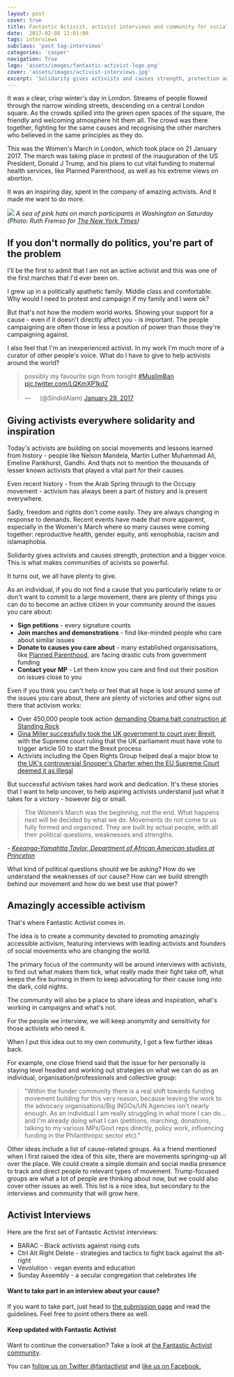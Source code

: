 ```yaml
---
layout: post
cover: true
title: Fantastic Activist, activist interviews and community for social movements
date:  2017-02-08 12:01:00
tags: interviews
subclass: 'post tag-interviews'
categories: 'casper'
navigation: True
logo: 'assets/images/fantastic-activist-logo.png'
cover: 'assets/images/activist-interviews.jpg'
excerpt: 'Solidarity gives activists and causes strength, protection and a bigger voice. This is what makes communities of acivists so powerful.'
---
```


<p>It was a clear, crisp winter's day in London. Streams of people flowed through the narrow winding streets, descending on a central London square. As the crowds spilled into the green open spaces of the square, the friendly and welcoming atmosphere hit them all. The crowd was there together, fighting for the same causes and recognising the other marchers who believed in the same principles as they do.</p>

<p>This was the Women's March in London, which took place on 21 January 2017. The march was taking place in protest of the inauguration of the US President, Donald J Trump, and his plans to cut vital funding to maternal health services, like Planned Parenthood, as well as his extreme views on abortion.</p>

<p>It was an inspiring day, spent in the company of amazing activists. And it made me want to do more.</p>

<img src="https://static01.nyt.com/images/2017/01/22/us/22march8/22march8-superJumbo.jpg">
<em>A sea of pink hats on march participants in Washington on Saturday (Photo: Ruth Fremso for <a href="https://www.nytimes.com/2017/01/21/us/womens-march.html">The New York Times</a>)</em>

<h2>If you don't normally do politics, you're part of the problem</h2>

<p>I'll be the first to admit that I am not an active activist and this was one of the first marches that I'd ever been on.</p>

<p>I grew up in a politically apathetic family. Middle class and comfortable. Why would I need to protest and campaign if my family and I were ok?</p>

<p>But that's not how the modern world works. Showing your support for a cause - even if it doesn't directly affect you - is important. The people campaigning are often those in less a position of power than those they're campaigning against.</p>

<p>I also feel that I'm an inexperienced activist. In my work I'm much more of a curator of other people's voice. What do I have to give to help activists around the world?</p>

<blockquote class="twitter-tweet" data-lang="en"><p lang="en" dir="ltr">possibly my favourite sign from tonight <a href="https://twitter.com/hashtag/MuslimBan?src=hash">#MuslimBan</a> <a href="https://t.co/LQKmXP1kdZ">pic.twitter.com/LQKmXP1kdZ</a></p>&mdash; ㅤ (@SindidAlam) <a href="https://twitter.com/SindidAlam/status/825564319647662083">January 29, 2017</a></blockquote>
<script async src="//platform.twitter.com/widgets.js" charset="utf-8"></script>

<h2>Giving activists everywhere solidarity and inspiration</h2>

<p>Today's activists are building on social movements and lessons learned from history - people like Nelson Mandela, Martin Luther Muhammad Ali, Emeline Pankhurst, Gandhi. And thats not to mention the thousands of lesser known activists that played a vital part for their causes.</p>

<p>Even recent history - from the Arab Spring through to the Occupy movement - activism has always been a part of history and is present everywhere.</p>

<p>Sadly, freedom and rights don't come easily. They are always changing in response to demands. Recent events have made that more apparent, especially in the Women's March where so many causes were coming together: reproductive health, gender equity, anti xenophobia, racism and islamaphobia.</p>

<p>Solidarity gives activists and causes strength, protection and a bigger voice. This is what makes communities of acivists so powerful.</p>

<p>It turns out, we all have plenty to give.</p>

<p>As an individual, if you do not find a cause that you particularly relate to or don't want to commit to a large movement, there are plenty of things you can do to become an active citizen in your community around the issues you care about:
<ul>
<li><b>Sign petitions</b> - every signature counts</li>
<li><b>Join marches and demonstrations</b> - find like-minded people who care about similar issues</li>
<li><b>Donate to causes you care about</b> - many established organisisations, like <a href="https://www.plannedparenthoodaction.org/blog/trump-moves-to-restrict-access-to-reproductive-health-care-worldwide">Planned Parenthood</a>, are facing drastic cuts from government funding</li>
<li><b>Contact your MP</b> - Let them know you care and find out their position on issues close to you</li>
</ul>

<p>Even if you think you can't help or feel that all hope is lost around some of the issues you care about, there are plenty of victories and other signs out there that activism works:</p>
<ul>
<li> Over 450,000 people took action <a href="http://standwithstandingrock.net/take-action/">demanding Obama halt construction at Standing Rock</a></li>
<li><a href="https://www.theguardian.com/politics/2017/jan/24/supreme-court-brexit-ruling-parliament-vote-article-50">Gina Miller successfully took the UK government to court over Brexit</a>, with the Supreme court ruling that the UK parliament must have vote to trigger article 50 to start the Brexit process</li>
<li>Activists including the Open Rights Group helped deal a major blow to <a href="http://www.wired.co.uk/article/eu-rules-against-snoopers-charter">the UK's controversial Snooper's Charter when the EU Supreme Court deemed it as illegal</a></li>
</ul>
<p>But successful activism takes hard work and dedication. It's these stories that I want to help uncover, to help aspiring activists understand just what it takes for a victory - however big or small.</p>

<blockquote>The Women’s March was the beginning, not the end. What happens next will be decided by what we do. Movements do not come to us fully formed and organized. They are built by actual people, with all their political questions, weaknesses and strengths.</blockquote>
<em>- <a href="https://www.theguardian.com/commentisfree/2017/jan/24/women-march-diversity-minorities-working-class">Keeanga-Yamahtta Taylor, Department of African American studies at Princeton</a></em>

<p>What kind of political questions should we be asking? How do we understand the weaknesses of our cause? How can we build strength behind our movement and how do we best use that power?</p>

<h2>Amazingly accessible activism</h2>

<p>That's where Fantastic Activist comes in.</p>

<p>The idea is to create a community devoted to promoting amazingly accessible activism, featuring interviews with leading activists and founders of social movements who are changing the world.</p>

<p>The primary focus of the community will be around interviews with activists, to find out what makes them tick, what really made their fight take off, what keeps the fire burining in them to keep advocating for their cause long into the dark, cold nights.</p>

<p>The community will also be a place to share ideas and inspiration, what's working in campaigns and what's not.</p>

<p>For the people we interview, we will keep anonymity and sensitivity for those activists who need it.</p>

<p>When I put this idea out to my own community, I got a few further ideas back.</p>

<p>For example, one close friend said that the issue for her personally is staying level headed and working out strategies on what we can do as an individual, organisation/professionals and collective group:</p>

<blockquote>"Within the funder community there is a real shift towards funding movement building for this very reason, because leaving the work to the advocacy organisations/Big INGOs/UN Agencies isn't nearly enough. As an individual I am really struggling in what more I can do... and I'm already doing what I can (petitions, marching, donations, talking to my various MPs/Govt reps directly, policy work, influencing funding in the Philanthropic sector etc)."</blockquote>

<p>Other ideas include a list of cause-related groups. As a friend mentioned when I first raised the idea of this site, there are movements springing-up all over the place. We could create a simple domain and social media presence to track and direct people to relevant types of movement. Trump-focused groups are what a lot of people are thinking about now, but we could also cover other issues as well. This list is a nice idea, but secondary to the interviews and community that will grow here.</p>

<h2>Activist Interviews</h2>

Here are the first set of Fantastic Activist interviews:

<ul>
<li>BARAC - Black activists against rising cuts</li>
<li>Ctrl Alt Right Delete - strategies and tactics to fight back against the alt-right</li>
<li>Vevolution - vegan events and education</li>
<li>Sunday Assembly - a secular congregation that celebrates life</li>
</ul>

<h4>Want to take part in an interview about your cause?</h4>

<p>If you want to take part, just head to <a href="/submit">the submission page</a> and read the guidelines. Feel free to point others there as well.</p>

<h4>Keep updated with Fantastic Activist</h4>

<p>Want to continue the conversation? Take a look at <a href="http://community.fantasticactivist.com/">the Fantastic Activist community</a>.</p>

<p>You can <a href="http://twitter.com/fantactivist">follow us on Twitter @fantactivist</a> and <a href="http://facebook.com/fantasticactivist">like us on Facebook.</a></p>
